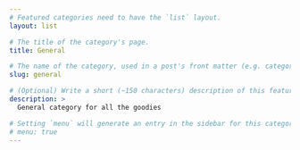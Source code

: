 ```yaml
---
# Featured categories need to have the `list` layout.
layout: list

# The title of the category's page.
title: General

# The name of the category, used in a post's front matter (e.g. category: <slug>).
slug: general

# (Optional) Write a short (~150 characters) description of this featured category.
description: >
  General category for all the goodies

# Setting `menu` will generate an entry in the sidebar for this category.
# menu: true
---
```

